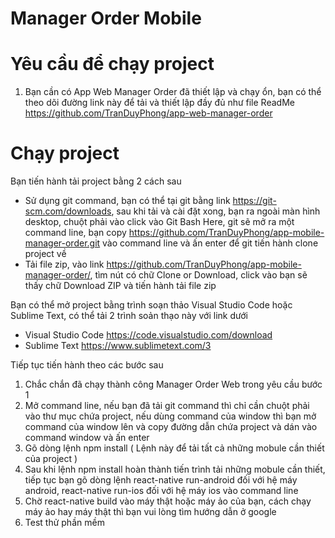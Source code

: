 ﻿# Manager Order Mobile
# Yêu cầu để chạy project
1. Bạn cần có App Web Manager Order đã thiết lập và chạy ổn, bạn có thể theo dõi đường link này để tải và thiết lập đầy đủ như file ReadMe
https://github.com/TranDuyPhong/app-web-manager-order

# Chạy project
Bạn tiến hành tải project bằng 2 cách sau
- Sử dụng git command, bạn có thể tại git bằng link https://git-scm.com/downloads, sau khi tải và cài đặt xong, bạn ra ngoài màn hình desktop, chuột phải vào click vào Git Bash Here, git sẽ mở ra một command line, 
bạn copy https://github.com/TranDuyPhong/app-mobile-manager-order.git vào command line và ấn enter để git tiến hành clone project về
- Tải file zip, vào link https://github.com/TranDuyPhong/app-mobile-manager-order/, tìm nút có chữ Clone or Download, click vào bạn sẽ thấy chữ Download ZIP và tiến hành tải file zip

Bạn có thể mở project bằng trình soạn thảo Visual Studio Code hoặc Sublime Text, có thể tải 2 trình soản thạo này với link dưới
- Visual Studio Code https://code.visualstudio.com/download
- Sublime Text https://www.sublimetext.com/3

Tiếp tục tiến hành theo các bước sau
1. Chắc chắn đã chạy thành công Manager Order Web trong yêu cầu bước 1
2. Mở command line, nếu bạn đã tải git command thì chỉ cần chuột phải vào thư mục chứa project, 
nếu dùng command của window thì bạn mở command của window lên và copy đường dẫn chứa project và dán vào command window và ấn enter
3. Gõ dòng lệnh npm install ( Lệnh này để tải tất cả những mobule cần thiết của project )
4. Sau khi lệnh npm install hoàn thành tiến trình tải những mobule cần thiết, tiếp tục bạn gõ dòng lệnh react-native run-android đối với hệ máy android, 
react-native run-ios đối với hệ máy ios vào command line 
5. Chờ react-native build vào máy thật hoặc máy ảo của bạn, cách chạy máy ảo hay máy thật thì bạn vui lòng tìm hướng dẫn ở google
6. Test thử phần mềm
